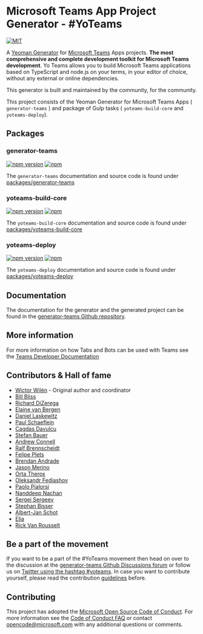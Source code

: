 # Microsoft Teams App Project Generator - #YoTeams

[![MIT](https://img.shields.io/npm/l/generator-teams.svg)](https://github.com/PnP/generator-teams/blob/master/LICENSE.md)

A [Yeoman Generator](http://yeoman.io/) for [Microsoft Teams](https://teams.microsoft.com) Apps projects. **The most comprehensive and complete development toolkit for Microsoft Teams development**. Yo Teams allows you to build Microsoft Teams applications based on TypeScript and node.js on your terms, in your editor of choice, without any external or online dependencies.

This generator is built and maintained by the community, for the community.

This project consists of the Yeoman Generator for Microsoft Teams Apps ( `generator-teams` ) and package of Gulp tasks ( `yoteams-build-core` and `yoteams-deploy`).

## Packages

### generator-teams

[![npm version](https://badge.fury.io/js/generator-teams.svg)](https://www.npmjs.com/package/generator-teams)
[![npm](https://img.shields.io/npm/dt/generator-teams.svg)](https://www.npmjs.com/package/generator-teams)

The `generator-teams` documentation and source code is found under [packages/generator-teams](https://github.com/pnp/generator-teams/tree/master/packages/generator-teams)

### yoteams-build-core

[![npm version](https://badge.fury.io/js/yoteams-build-core.svg)](https://www.npmjs.com/package/yoteams-build-core)
[![npm](https://img.shields.io/npm/dt/yoteams-build-core.svg)](https://www.npmjs.com/package/yoteams-build-core)

The `yoteams-build-core` documentation and source code is found under [packages/yoteams-build-core](https://github.com/pnp/generator-teams/tree/master/packages/yoteams-build-core)

### yoteams-deploy

[![npm version](https://badge.fury.io/js/yoteams-deploy.svg)](https://www.npmjs.com/package/yoteams-deploy)
[![npm](https://img.shields.io/npm/dt/yoteams-deploy.svg)](https://www.npmjs.com/package/yoteams-deploy)

The `yoteams-deploy` documentation and source code is found under [packages/yoteams-deploy](https://github.com/pnp/generator-teams/tree/master/packages/yoteams-deploy)

## Documentation

The documentation for the generator and the generated project can be found in the [generator-teams Github repository](https://github.com/pnp/generator-teams/tree/master/docs/docs).

## More information

For more information on how Tabs and Bots can be used with Teams see the [Teams Developer Documentation](https://developer.microsoft.com/en-us/microsoft-teams?utm_source=yoteams)

## Contributors & Hall of fame

* [Wictor Wilén](https://github.com/wictorwilen) - Original author and coordinator
* [Bill Bliss](https://github.com/billbliss)
* [Richard DiZerega](https://github.com/richdizz)
* [Elaine van Bergen](https://github.com/laneyvb)
* [Daniel Laskewitz](https://github.com/Laskewitz)
* [Paul Schaeflein](https://github.com/pschaeflein)
* [Cagdas Davulcu](https://github.com/cagdasdavulcu)
* [Stefan Bauer](https://github.com/StfBauer)
* [Andrew Connell](https://github.com/andrewconnell)
* [Ralf Brennscheidt](https://github.com/RalfBrennscheidt)
* [Felipe Plets](https://github.com/felipeplets)
* [Brendan Andrade](https://github.com/BrendanAndrade)
* [Jason Merino](https://github.com/jasonmerino)
* [Orta Therox](https://github.com/orta)
* [Oleksandr Fediashov](https://github.com/layershifter)
* [Paolo Pialorsi](https://github.com/PaoloPia)
* [Nanddeep Nachan](https://github.com/nanddeepn)
* [Sergei Sergeev](https://github.com/s-KaiNet)
* [Stephan Bisser](https://github.com/stephanbisser)
* [Albert-Jan Schot](https://github.com/appieschot)
* [Elia](https://github.com/twopill)
* [Rick Van Rousselt](https://github.com/rickvanrousselt)

## Be a part of the movement

If you want to be a part of the #YoTeams movement then head on over to the discussion at the [generator-teams Github Discussions forum](https://github.com/pnp/generator-teams/discussions) or follow us on [Twitter using the hashtag #yoteams](https://twitter.com/search?q=%23yoteams&src=typd). In case you want to contribute yourself, please read the contribution [guidelines](https://github.com/pnp/generator-teams/blob/master/docs/docs/contributing/contribution-guidelines.md) before.

## Contributing

This project has adopted the [Microsoft Open Source Code of Conduct](https://opensource.microsoft.com/codeofconduct/). For more information see the [Code of Conduct FAQ](https://opensource.microsoft.com/codeofconduct/faq/) or contact [opencode@microsoft.com](mailto:opencode@microsoft.com) with any additional questions or comments.
